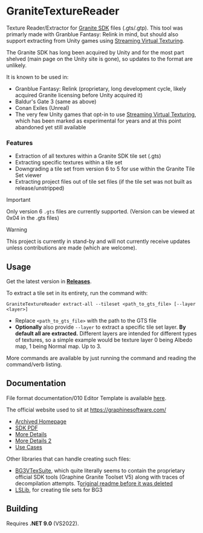 # GraniteTextureReader

Texture Reader/Extractor for [Granite SDK](https://web.archive.org/web/20240229035708/https://unity.com/products/granite-sdk) files (.gts/.gtp). This tool was primarly made with Granblue Fantasy: Relink in mind, but should also support extracting from Unity games using [Streaming Virtual Texturing](https://docs.unity3d.com/Manual/svt-streaming-virtual-texturing.html).

The Granite SDK has long been acquired by Unity and for the most part shelved (main page on the Unity site is gone), so updates to the format are unlikely.

It is known to be used in:
* Granblue Fantasy: Relink (proprietary, long development cycle, likely acquired Granite licensing before Unity acquired it)
* Baldur's Gate 3 (same as above)
* Conan Exiles (Unreal)
* The very few Unity games that opt-in to use [Streaming Virtual Texturing](https://docs.unity3d.com/Manual/svt-streaming-virtual-texturing.html), which has been marked as experimental for years and at this point abandoned yet still available

### Features

* Extraction of all textures within a Granite SDK tile set (.gts)
* Extracting specific textures within a tile set
* Downgrading a tile set from version 6 to 5 for use within the Granite Tile Set viewer
* Extracting project files out of tile set files (if the tile set was not built as release/unstripped)

> [!IMPORTANT]  
> Only version 6 `.gts` files are currently supported. (Version can be viewed at 0x04 in the .gts files)

> [!WARNING]
> This project is currently in stand-by and will not currently receive updates unless contributions are made (which are welcome).

## Usage

Get the latest version in [**Releases**](https://github.com/Nenkai/GraniteTextureReader/releases).

To extract a tile set in its entirety, run the command with:

```
GraniteTextureReader extract-all --tileset <path_to_gts_file> [--layer <layer>]
```

* Replace `<path_to_gts_file>` with the path to the GTS file
* **Optionally** also provide `--layer` to extract a specific tile set layer. **By default all are extracted.** Different layers are intended for different types of textures, so a simple example would be texture layer 0 being Albedo map, 1 being Normal map. Up to 3. 

More commands are available by just running the command and reading the command/verb listing.

## Documentation

File format documentation/010 Editor Template is available [here](https://github.com/Nenkai/010GameTemplates/blob/main/Graphine/Granite%20SDK/TileSet_GTS.bt).

The official website used to sit at https://graphinesoftware.com/

* [Archived Homepage](https://web.archive.org/web/20210926130802/http://graphinesoftware.com:80/granite-sdk)
* [SDK PDF](https://web.archive.org/web/20240629135242/https://graphinesoftware.com/sites/default/files/shared/whitepaper_granite_sdk5.pdf)
* [More Details](https://web.archive.org/web/20181220200828/https://graphinesoftware.com/texture-streaming)
* [More Details 2](https://web.archive.org/web/20210616105443/http://graphinesoftware.com:80/our-technology/how-it-works)
* [Use Cases](https://web.archive.org/web/20210616111752/http://graphinesoftware.com:80/our-technology/use-cases)

Other libraries that can handle creating such files:
* [BG3VTexSuite](https://github.com/Brucephalus/BG3VTexSuite/tree/a8a96277c6f21db4c598faf3cb1a7541ff94c48e), which quite literally seems to contain the proprietary official SDK tools (Graphine Granite Toolset V5) along with traces of decompilation attempts. T[original readme before it was deleted](https://github.com/Brucephalus/BG3VTexSuite/commit/8938f15942d38774eca2a91a477f86a03b3871ce)
* [LSLib](https://github.com/Norbyte/lslib), for creating tile sets for BG3

## Building

Requires **.NET 9.0** (VS2022).
